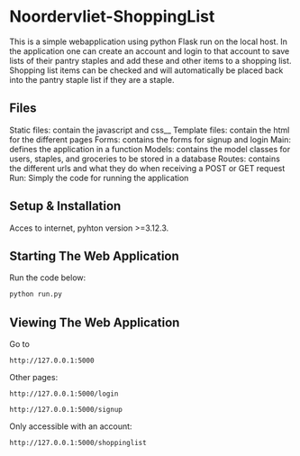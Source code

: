 # Noordervliet-ShoppingList

This is a simple webapplication using python Flask run on the local host. In the application one can create an account and login to that account to save lists of their pantry staples and add these and other items to a shopping list. Shopping list items can be checked and will automatically be placed back into the pantry staple list if they are a staple.  

## Files 
Static files: contain the javascript and css__
Template files: contain the html for the different pages
Forms: contains the forms for signup and login
Main: defines the application in a function
Models: contains the model classes for users, staples, and groceries to be stored in a database
Routes: contains the different urls and what they do when receiving a POST or GET request
Run: Simply the code for running the application

## Setup & Installation

Acces to internet, pyhton version >=3.12.3.


## Starting The Web Application

Run the code below:
```bash
python run.py
```

## Viewing The Web Application

Go to 
```
http://127.0.0.1:5000
```
Other pages: 
```
http://127.0.0.1:5000/login
```
```
http://127.0.0.1:5000/signup
```
Only accessible with an account:
```
http://127.0.0.1:5000/shoppinglist
```